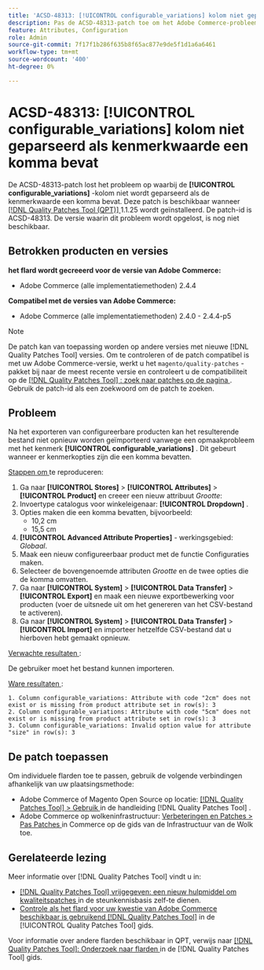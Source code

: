 ```yaml
---
title: 'ACSD-48313: [!UICONTROL configurable_variations] kolom niet geparseerd als kenmerkwaarde komma bevat'
description: Pas de ACSD-48313-patch toe om het Adobe Commerce-probleem op te lossen waarbij de [!UICONTROL configurable_variations] -kolom niet wordt geparseerd als de kenmerkwaarde een komma bevat.
feature: Attributes, Configuration
role: Admin
source-git-commit: 7f17f1b286f635b8f65ac877e9de5f1d1a6a6461
workflow-type: tm+mt
source-wordcount: '400'
ht-degree: 0%

---
```


# ACSD-48313: **[!UICONTROL configurable_variations]** kolom niet geparseerd als kenmerkwaarde een komma bevat

De ACSD-48313-patch lost het probleem op waarbij de **[!UICONTROL configurable_variations]** -kolom niet wordt geparseerd als de kenmerkwaarde een komma bevat. Deze patch is beschikbaar wanneer [[!DNL Quality Patches Tool (QPT)] ](https://experienceleague.adobe.com/en/docs/commerce-knowledge-base/kb/announcements/commerce-announcements/magento-quality-patches-released-new-tool-to-self-serve-quality-patches) 1.1.25 wordt geïnstalleerd. De patch-id is ACSD-48313. De versie waarin dit probleem wordt opgelost, is nog niet beschikbaar.

## Betrokken producten en versies

**het flard wordt gecreeerd voor de versie van Adobe Commerce:**
* Adobe Commerce (alle implementatiemethoden) 2.4.4

**Compatibel met de versies van Adobe Commerce:**
* Adobe Commerce (alle implementatiemethoden) 2.4.0 - 2.4.4-p5

>[!NOTE]
>
>De patch kan van toepassing worden op andere versies met nieuwe [!DNL Quality Patches Tool] versies. Om te controleren of de patch compatibel is met uw Adobe Commerce-versie, werkt u het `magento/quality-patches` -pakket bij naar de meest recente versie en controleert u de compatibiliteit op de [[!DNL Quality Patches Tool] : zoek naar patches op de pagina ](https://experienceleague.adobe.com/tools/commerce-quality-patches/index.html) . Gebruik de patch-id als een zoekwoord om de patch te zoeken.

## Probleem

Na het exporteren van configureerbare producten kan het resulterende bestand niet opnieuw worden geïmporteerd vanwege een opmaakprobleem met het kenmerk **[!UICONTROL configurable_variations]** . Dit gebeurt wanneer er kenmerkopties zijn die een komma bevatten.

<u> Stappen om </u> te reproduceren:

1. Ga naar **[!UICONTROL Stores]** > **[!UICONTROL Attributes]** > **[!UICONTROL Product]** en creeer een nieuw attribuut _Grootte_:
1. Invoertype catalogus voor winkeleigenaar: **[!UICONTROL Dropdown]** .
1. Opties maken die een komma bevatten, bijvoorbeeld:
   * 10,2 cm
   * 15,5 cm
1. **[!UICONTROL Advanced Attribute Properties]** - werkingsgebied: _Globaal_.
1. Maak een nieuw configureerbaar product met de functie Configuraties maken.
1. Selecteer de bovengenoemde attributen _Grootte_ en de twee opties die de komma omvatten.
1. Ga naar **[!UICONTROL System]** > **[!UICONTROL Data Transfer]** > **[!UICONTROL Export]** en maak een nieuwe exportbewerking voor producten (voer de uitsnede uit om het genereren van het CSV-bestand te activeren).
1. Ga naar **[!UICONTROL System]** > **[!UICONTROL Data Transfer]** > **[!UICONTROL Import]** en importeer hetzelfde CSV-bestand dat u hierboven hebt gemaakt opnieuw.

<u> Verwachte resultaten </u>:

De gebruiker moet het bestand kunnen importeren.

<u> Ware resultaten </u>:

```
1. Column configurable_variations: Attribute with code "2cm" does not exist or is missing from product attribute set in row(s): 3
2. Column configurable_variations: Attribute with code "5cm" does not exist or is missing from product attribute set in row(s): 3
3. Column configurable_variations: Invalid option value for attribute "size" in row(s): 3
```

## De patch toepassen

Om individuele flarden toe te passen, gebruik de volgende verbindingen afhankelijk van uw plaatsingsmethode:

* Adobe Commerce of Magento Open Source op locatie: [[!DNL Quality Patches Tool]  > Gebruik ](https://experienceleague.adobe.com/docs/commerce-operations/tools/quality-patches-tool/usage.html) in de handleiding [!DNL Quality Patches Tool] .
* Adobe Commerce op wolkeninfrastructuur: [ Verbeteringen en Patches > Pas Patches ](https://experienceleague.adobe.com/docs/commerce-cloud-service/user-guide/develop/upgrade/apply-patches.html) in Commerce op de gids van de Infrastructuur van de Wolk toe.


## Gerelateerde lezing

Meer informatie over [!DNL Quality Patches Tool] vindt u in:

* [[!DNL Quality Patches Tool]  vrijgegeven: een nieuw hulpmiddel om kwaliteitspatches ](https://experienceleague.adobe.com/en/docs/commerce-knowledge-base/kb/announcements/commerce-announcements/magento-quality-patches-released-new-tool-to-self-serve-quality-patches) in de steunkennisbasis zelf-te dienen.
* [ Controle als het flard voor uw kwestie van Adobe Commerce beschikbaar is gebruikend  [!DNL Quality Patches Tool]](/help/tools/quality-patches-tool/patches-available-in-qpt/check-patch-for-magento-issue-with-magento-quality-patches.md) in de [!UICONTROL Quality Patches Tool] gids.


Voor informatie over andere flarden beschikbaar in QPT, verwijs naar [[!DNL Quality Patches Tool]: Onderzoek naar flarden ](https://experienceleague.adobe.com/tools/commerce-quality-patches/index.html) in de [!DNL Quality Patches Tool] gids.
